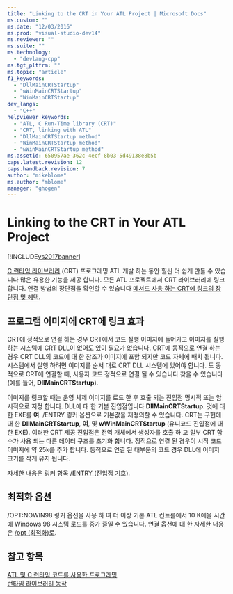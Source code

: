```yaml
---
title: "Linking to the CRT in Your ATL Project | Microsoft Docs"
ms.custom: ""
ms.date: "12/03/2016"
ms.prod: "visual-studio-dev14"
ms.reviewer: ""
ms.suite: ""
ms.technology: 
  - "devlang-cpp"
ms.tgt_pltfrm: ""
ms.topic: "article"
f1_keywords: 
  - "DllMainCRTStartup"
  - "wWinMainCRTStartup"
  - "WinMainCRTStartup"
dev_langs: 
  - "C++"
helpviewer_keywords: 
  - "ATL, C Run-Time library (CRT)"
  - "CRT, linking with ATL"
  - "DllMainCRTStartup method"
  - "WinMainCRTStartup method"
  - "wWinMainCRTStartup method"
ms.assetid: 650957ae-362c-4ecf-8b03-5d49138e8b5b
caps.latest.revision: 12
caps.handback.revision: 7
author: "mikeblome"
ms.author: "mblome"
manager: "ghogen"
---
```

# Linking to the CRT in Your ATL Project
[!INCLUDE[vs2017banner](../assembler/inline/includes/vs2017banner.md)]

[C 런타임 라이브러리](../c-runtime-library/crt-library-features.md) \(CRT\) 프로그래밍 ATL 개발 하는 동안 훨씬 더 쉽게 만들 수 있습니다 많은 유용한 기능을 제공 합니다.  모든 ATL 프로젝트에서 CRT 라이브러리에 링크 합니다.  연결 방법의 장단점을 확인할 수 있습니다  [메서드 사용 하는 CRT에 링크의 장단점 및 혜택](../atl/benefits-and-tradeoffs-of-the-method-used-to-link-to-the-crt.md).  
  
## 프로그램 이미지에 CRT에 링크 효과  
 CRT에 정적으로 연결 하는 경우 CRT에서 코드 실행 이미지에 들어가고 이미지를 실행 하는 시스템에 CRT DLL이 없어도 있이 필요가 없습니다.  CRT에 동적으로 연결 하는 경우 CRT DLL의 코드에 대 한 참조가 이미지에 포함 되지만 코드 자체에 배치 됩니다.  시스템에서 실행 하려면 이미지를 순서 대로 CRT DLL 시스템에 있어야 합니다.  도 동적으로 CRT에 연결할 때, 사용자 코드 정적으로 연결 될 수 있습니다 찾을 수 있습니다 \(예를 들어,  **DllMainCRTStartup**\).  
  
 이미지를 링크할 때는 운영 체제 이미지를 로드 한 후 호출 되는 진입점 명시적 또는 암시적으로 지정 합니다.  DLL에 대 한 기본 진입점입니다  **DllMainCRTStartup**.  것에 대 한 EXE를  **여**.  \/ENTRY 링커 옵션으로 기본값을 재정의할 수 있습니다.  CRT는 구현에 대 한  **DllMainCRTStartup**,  **여**, 및  **wWinMainCRTStartup** \(유니코드 진입점에 대 한 EXE\).  이러한 CRT 제공 진입점은 전역 개체에서 생성자를 호출 하 고 일부 CRT 함수가 사용 되는 다른 데이터 구조를 초기화 합니다.  정적으로 연결 된 경우이 시작 코드 이미지에 약 25k를 추가 합니다.  동적으로 연결 된 대부분의 코드 경우 DLL에 이미지 크기를 작게 유지 됩니다.  
  
 자세한 내용은 링커 항목  [\/ENTRY \(진입점 기호\)](../build/reference/entry-entry-point-symbol.md).  
  
## 최적화 옵션  
 \/OPT:NOWIN98 링커 옵션을 사용 하 여 더 이상 기본 ATL 컨트롤에서 10 K에을 시간에 Windows 98 시스템 로드를 증가 줄일 수 있습니다.  연결 옵션에 대 한 자세한 내용은  [\/opt \(최적화\)로](../build/reference/opt-optimizations.md).  
  
## 참고 항목  
 [ATL 및 C 런타임 코드를 사용한 프로그래밍](../atl/programming-with-atl-and-c-run-time-code.md)   
 [런타임 라이브러리 동작](../build/run-time-library-behavior.md)